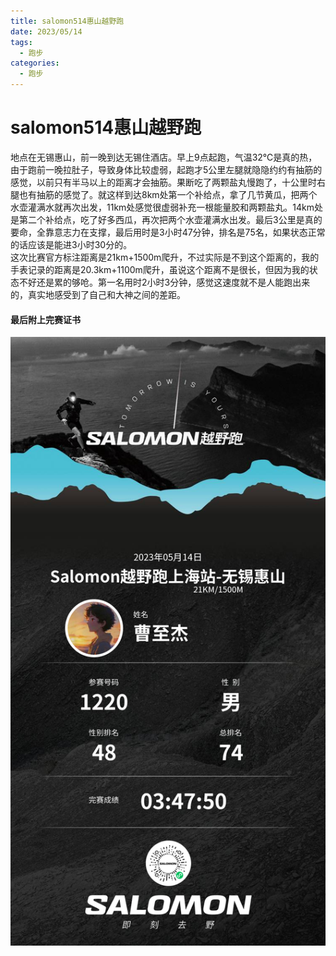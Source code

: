 ```yaml
---
title: salomon514惠山越野跑
date: 2023/05/14
tags:
  - 跑步
categories:
  - 跑步
---
```


# salomon514惠山越野跑

地点在无锡惠山，前一晚到达无锡住酒店。早上9点起跑，气温32℃是真的热，由于跑前一晚拉肚子，导致身体比较虚弱，起跑才5公里左腿就隐隐约约有抽筋的感觉，以前只有半马以上的距离才会抽筋。果断吃了两颗盐丸慢跑了，十公里时右腿也有抽筋的感觉了。就这样到达8km处第一个补给点，拿了几节黄瓜，把两个水壶灌满水就再次出发，11km处感觉很虚弱补充一根能量胶和两颗盐丸。14km处是第二个补给点，吃了好多西瓜，再次把两个水壶灌满水出发。最后3公里是真的要命，全靠意志力在支撑，最后用时是3小时47分钟，排名是75名，如果状态正常的话应该是能进3小时30分的。  
这次比赛官方标注距离是21km+1500m爬升，不过实际是不到这个距离的，我的手表记录的距离是20.3km+1100m爬升，虽说这个距离不是很长，但因为我的状态不好还是累的够呛。第一名用时2小时3分钟，感觉这速度就不是人能跑出来的，真实地感受到了自己和大神之间的差距。

#### 最后附上完赛证书

<img src="../img/2.png"/>
